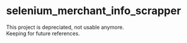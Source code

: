 # selenium_merchant_info_scrapper

This project is depreciated, not usable anymore. <br>
Keeping for future references.
